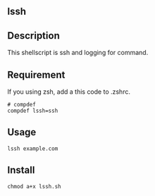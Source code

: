 ## lssh

## Description

This shellscript is ssh and logging for command.

## Requirement

If you using zsh, add a this code to .zshrc.
```
# compdef
compdef lssh=ssh
```

## Usage

```
lssh example.com
```

## Install

```
chmod a+x lssh.sh
```
